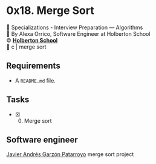 # 0x18. Merge Sort
:open_file_folder: Specializations - Interview Preparation ― Algorithms  
:bust_in_silhouette: By Alexa Orrico, Software Engineer at Holberton School  
:copyright: **[Holberton School](https://www.holbertonschool.com/)**  
:bookmark: c | merge sort

## Requirements
* A ```README.md``` file.

## Tasks
* [x] 0. Merge sort

## Software engineer
[Javier Andrés Garzón Patarroyo](https://www.javierandresgp.com)
merge sort project 
